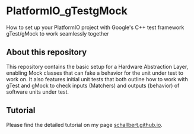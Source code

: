 # PlatformIO_gTestgMock
How to set up your PlatformIO project with Google's C++ test framework gTest/gMock to work seamlessly together

## About this repository
This repository contains the basic setup for a Hardware Abstraction Layer, enabling Mock classes that can fake a behavior for the unit under test to work on. It also features initial unit tests that both outline how to work with gTest and gMock to check inputs (Matchers) and outputs (behavior) of software units under test.

## Tutorial
Please find the detailed tutorial on my page [schallbert.github.io](https://schallbert.github.io/projects-software/platformio_gtestgmock).